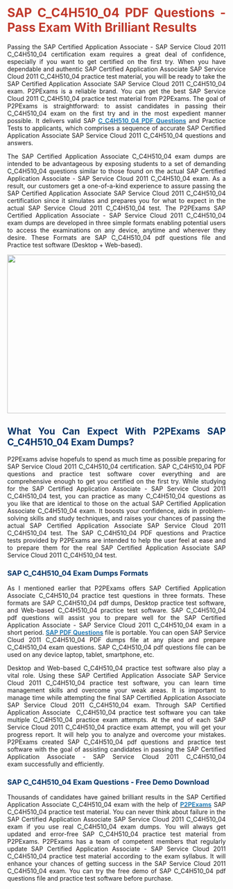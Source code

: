 <h1 style="text-align: justify;"><span style="color:#c0392b;"><strong>SAP C_C4H510_04 PDF Questions - Pass Exam With Brilliant Results</strong></span></h1>

<p style="text-align: justify;">Passing the SAP Certified Application Associate - SAP Service Cloud 2011 C_C4H510_04&nbsp;certification exam requires a great deal of confidence, especially if you want to get certified on the first try. When you have dependable and authentic SAP Certified Application Associate SAP Service Cloud 2011 C_C4H510_04 practice test material, you will be ready to take the SAP Certified Application Associate SAP Service Cloud 2011 C_C4H510_04 exam.&nbsp;P2PExams is a reliable brand. You can get the best SAP Service Cloud 2011 C_C4H510_04 practice test material from P2PExams. The goal of P2PExams is straightforward: to assist candidates in passing their C_C4H510_04 exam&nbsp;on the first try and in the most expedient manner possible. It delivers valid SAP <strong><a href="https://www.p2pexams.com/sap/pdf/c-c4h510-04"><span style="color:#2980b9;">C_C4H510_04 PDF Questions</span></a></strong> and Practice Tests to applicants, which comprises a sequence of accurate SAP Certified Application Associate SAP Service Cloud 2011 C_C4H510_04&nbsp;questions and answers.</p>

<p style="text-align: justify;">The SAP Certified Application Associate C_C4H510_04 exam dumps&nbsp;are intended to be advantageous by exposing students to a set of demanding C_C4H510_04 questions similar to those found on the actual SAP Certified Application Associate - SAP Service Cloud 2011 C_C4H510_04 exam. As a result, our customers get a one-of-a-kind experience to assure passing the SAP Certified Application Associate SAP Service Cloud 2011 C_C4H510_04 certification since it simulates and prepares you for what to expect in the actual SAP Service Cloud 2011 C_C4H510_04 test. The P2PExams SAP Certified Application Associate - SAP Service Cloud 2011 C_C4H510_04 exam dumps are developed in three simple formats enabling potential users to access the examinations on any device, anytime and wherever they desire. These Formats are SAP C_C4H510_04 pdf questions file and Practice test software (Desktop + Web-based).</p>

<p style="text-align: center;"><img alt="" src="https://i.ibb.co/0V3fSgZ/abktvu.jpg" style="width: 640px; height: 365px;" /></p>

<h2 style="text-align: justify;"><strong><span style="color:#003366;">What You Can&nbsp;Expect With P2PExams SAP C_C4H510_04 Exam Dumps?</span></strong></h2>

<p style="text-align: justify;">P2PExams advise hopefuls to spend as much time as possible preparing for SAP Service Cloud 2011 C_C4H510_04&nbsp;certification. SAP C_C4H510_04 PDF questions and practice test software&nbsp;cover everything and are comprehensive enough to get you certified on the first try. While studying for the SAP Certified Application Associate - SAP Service Cloud 2011 C_C4H510_04 test, you can practice as many C_C4H510_04 questions as you like that are identical to those on the actual SAP Certified Application Associate C_C4H510_04 exam. It boosts your confidence, aids in problem-solving skills and study techniques, and raises your chances of passing the actual SAP Certified Application Associate SAP Service Cloud 2011 C_C4H510_04 test. The SAP C_C4H510_04 PDF questions and Practice tests&nbsp;provided by P2PExams&nbsp;are intended to help the user feel at ease and to prepare them for the real SAP Certified Application Associate SAP Service Cloud 2011 C_C4H510_04&nbsp;test.</p>

<h3 style="text-align: justify;"><span style="color:#003366;"><strong>SAP C_C4H510_04 Exam Dumps Formats</strong></span></h3>

<p style="text-align: justify;">As I mentioned earlier that P2PExams offers SAP Certified Application Associate C_C4H510_04 practice test questions in three formats. These formats are SAP C_C4H510_04 pdf dumps, Desktop practice test software, and Web-based C_C4H510_04 practice test software. SAP C_C4H510_04 pdf questions will assist you to prepare well for the SAP Certified Application Associate - SAP Service Cloud 2011 C_C4H510_04 exam in a short period. <strong><a href="https://www.p2pexams.com/sap"><span style="color:#2980b9;">SAP PDF Questions</span></a></strong> file is portable. You can open SAP Service Cloud 2011 C_C4H510_04 PDF dumps file at any place and prepare C_C4H510_04 exam questions. SAP C_C4H510_04 pdf questions file can be used on any device laptop, tablet, smartphone, etc.</p>

<p style="text-align: justify;">Desktop and Web-based C_C4H510_04 practice test software also play a vital role. Using these SAP Certified Application Associate SAP Service Cloud 2011 C_C4H510_04 practice test software, you can learn time management skills&nbsp;and overcome your weak areas. It is important to manage time while attempting the final SAP Certified Application Associate SAP Service Cloud 2011 C_C4H510_04 exam. Through SAP Certified Application Associate&nbsp; C_C4H510_04 practice test software you can take multiple C_C4H510_04 practice exam attempts. At the end of each SAP Service Cloud 2011 C_C4H510_04 practice exam attempt, you will get your progress report. It will help you to analyze and overcome your mistakes. P2PExams created SAP C_C4H510_04 pdf questions and practice test software with the goal of assisting candidates in passing the SAP Certified Application Associate - SAP Service Cloud 2011 C_C4H510_04 exam&nbsp;successfully and efficiently.</p>

<h3 style="text-align: justify;"><span style="color:#003366;"><strong>SAP C_C4H510_04 Exam Questions - Free Demo Download</strong></span></h3>

<p style="text-align: justify;">Thousands of candidates have gained brilliant results in the SAP Certified Application Associate C_C4H510_04 exam with the help of <strong><a href="https://www.p2pexams.com/"><span style="color:#2980b9;">P2PExams</span></a></strong> SAP C_C4H510_04 practice test material. You can never think about failure in the SAP Certified Application Associate SAP Service Cloud 2011 C_C4H510_04 exam if you use real C_C4H510_04 exam dumps. You will always get updated and error-free SAP C_C4H510_04 practice test material from P2PExams. P2PExams has a team of competent members that regularly update SAP Certified Application Associate - SAP Service Cloud 2011 C_C4H510_04 practice test material according to the exam syllabus. It will enhance your chances of getting success in the SAP Service Cloud 2011 C_C4H510_04 exam. You can try the free demo of SAP C_C4H510_04 pdf questions file and practice test software before purchase.</p>

<p style="text-align: justify;">&nbsp;</p>
